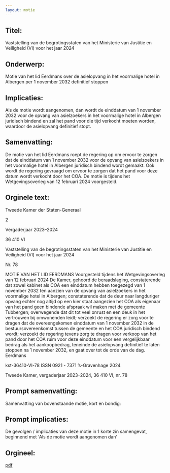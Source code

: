 ```yaml
---
layout: motie
---
```

## Titel:
Vaststelling van de begrotingsstaten van het Ministerie van Justitie en Veiligheid (VI) voor het jaar 2024
## Onderwerp:
Motie van het lid Eerdmans over de asielopvang in het voormalige hotel in Albergen per 1 november 2032 definitief stoppen 
## Implicaties:
Als de motie wordt aangenomen, dan wordt de einddatum van 1 november 2032 voor de opvang van asielzoekers in het voormalige hotel in Albergen juridisch bindend en zal het pand voor die tijd verkocht moeten worden, waardoor de asielopvang definitief stopt.
## Samenvatting:
De motie van het lid Eerdmans roept de regering op om ervoor te zorgen dat de einddatum van 1 november 2032 voor de opvang van asielzoekers in het voormalige hotel in Albergen juridisch bindend wordt gemaakt. Ook wordt de regering gevraagd om ervoor te zorgen dat het pand voor deze datum wordt verkocht door het COA. De motie is tijdens het Wetgevingsoverleg van 12 februari 2024 voorgesteld.
## Orginele text:


Tweede Kamer der Staten-Generaal

2

Vergaderjaar 2023–2024

36 410 VI

Vaststelling van de begrotingsstaten van het
Ministerie van Justitie en Veiligheid (VI) voor het
jaar 2024

Nr. 78

MOTIE VAN HET LID EERDMANS
Voorgesteld tijdens het Wetgevingsoverleg van 12 februari 2024
De Kamer,
gehoord de beraadslaging,
constaterende dat zowel kabinet als COA een einddatum hebben
toegezegd van 1 november 2032 ten aanzien van de opvang van asielzoekers in het voormalige hotel in Albergen;
constaterende dat de deur naar langduriger opvang echter nog altijd op
een kier staat aangezien het COA als eigenaar van het pand geen
bindende afspraak wil maken met de gemeente Tubbergen;
overwegende dat dit tot veel onrust en een deuk in het vertrouwen bij
omwonenden leidt;
verzoekt de regering er zorg voor te dragen dat de overeengekomen
einddatum van 1 november 2032 in de bestuursovereenkomst tussen de
gemeente en het COA juridisch bindend wordt;
verzoekt de regering tevens zorg te dragen voor verkoop van het pand
door het COA ruim voor deze einddatum voor een vergelijkbaar bedrag
als het aankoopbedrag, teneinde de asielopvang definitief te laten
stoppen na 1 november 2032,
en gaat over tot de orde van de dag.
Eerdmans

kst-36410-VI-78
ISSN 0921 - 7371
’s-Gravenhage 2024

Tweede Kamer, vergaderjaar 2023–2024, 36 410 VI, nr. 78


## Prompt samenvatting:
Samenvatting van bovenstaande motie, kort en bondig:


## Prompt implicaties:
De gevolgen / implicaties van deze motie in 1 korte zin samengevat, beginnend met 'Als de motie wordt aangenomen dan' 

## Orgineel:
[pdf](https://gegevensmagazijn.tweedekamer.nl/OData/v4/2.0/Document(42de53b7-9164-481a-b6d2-86ce114f6d90)/resource)
